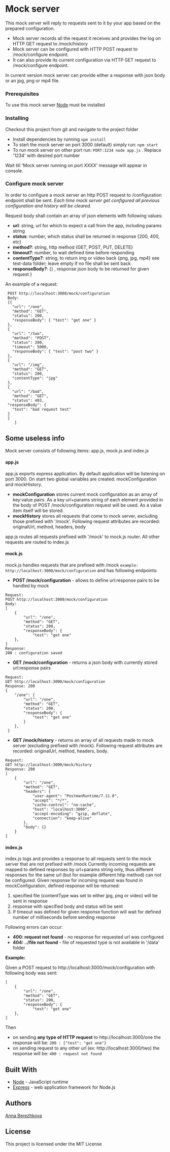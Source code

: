 # Mock server 

This mock server will reply to requests sent to it by your app based on the prepared configuration.

* Mock server records all the request it receives and provides the log on HTTP GET request to /mock/history
* Mock server can be configured with HTTP POST request to /mock/configure endpoint.
* It can also provide its current configuration via HTTP GET request to /mock/configure endpoint.

In current version mock server can provide either a response with json body
or an jpg, png or mp4 file.

### Prerequisites
To use this mock server [Node](https://nodejs.org/en/) must be installed

### Installing
Checkout this project from git and navigate to the project folder
* Install dependencies by running ``` npm install ```
* To start the mock server on port 3000 (default) simply run: ``` npm start ```
* To run mock server on other port run: ``` PORT:1234 node app.js ``` . Replace '1234' with desired port number

Wait till 'Mock server running on port XXXX' message will appear in console.

### Configure mock server

In order to configure a mock server an http POST request to /configuration endpoint shall be sent.
_Each time mock server get configured all previous configuration and history will be cleared._

Request body shall contain an array of json elements with following values:
* **url**: string, url for which to expect a call from the app, including params string
* **status**: number, which status shall be returned in response {200, 400, etc}
* **method?**: string, http method {GET, POST, PUT, DELETE}
* **timeout?**: number, to wait defined time before responding
* **contentType?**: string, to return img or video back {png, jpg, mp4} see test-data folder; leave empty if no file shall be sent back
* **responseBody?**: {} , response json body to be returned for given request }

An example of a request:
```
 POST http://localhost:3000/mock/configuration
 Body: 
 [{
   "url": "/one",
   "method": "GET",
   "status": 200,
   "responseBody": { "test": "get one" }
 },
 {
   "url": "/two",
   "method": "POST",
   "status": 200,
   "timeout": 5000,
   "responseBody": { "test": "post two" }
 },
 {
   "url": "/img",
   "method": "GET",
   "status": 200,
   "contentType": "jpg"
 },
 {
   "url": "/bad",
   "method": "GET",
   "status": 403,
 "responseBody": {
   "test": "bad request test"
 }
 }
 	]
```

## Some useless info

Mock server consists of following items: app.js, mock.js and index.js

#### app.js
app.js exports express application. By default application will be listening on port 3000.
On start two global variables are created: mockConfiguration and mockHistory.
* **mockConfiguration** stores current mock configuration as an array of key:value pairs. 
As a key url+params string of each element provided in the body of POST /mock/configuration request will be used.
As a value item itself will be stored.
* **mockHistory** stores all requests that come to mock server, excluding those prefixed with '/mock'.
Following request attributes are recorded: originalUrl, method, headers, body

app.js routes all requests prefixed with '/mock' to mock.js router.
All other requests are routed to index.js

#### mock.js
mock.js handles requests that are prefixed with /mock ``` example: http://localhost:3000/mock/configuration ``` and 
has following endpoints:
* **POST /mock/configuration** - allows to define url:response pairs to be handled by mock
````
Request: 
POST http://localhost:3000/mock/configuration
Body: 
[
    {
        "url": "/one",
        "method": "GET",
        "status": 200,
        "responseBody": {
            "test": "get one"
    },
] 
Response:
200 : configuration saved
````
* **GET /mock/configuration** - returns a json body with currently stored url:response pairs
````
Request: 
GET http://localhost:3000/mock/configuration
Response: 200
{
    "/one": {
        "url": "/one",
        "method": "GET",
        "status": 200,
        "responseBody": {
            "test": "get one"
        }
    },
 }
````

* **GET /mock/history** - returns an array of all requests made to mock server (excluding prefixed with /mock).
Following request attributes are recorded: originalUrl, method, headers, body.
````
Request: 
GET http://localhost:3000/mock/history
Response: 200
[
    {
        "url": "/one",
        "method": "GET",
        "headers": {
            "user-agent": "PostmanRuntime/7.11.0",
            "accept": "*/*",
            "cache-control": "no-cache",
            "host": "localhost:3000",
            "accept-encoding": "gzip, deflate",
            "connection": "keep-alive"
        },
        "body": {}
    }
]
````

#### index.js
index.js logs and provides a response to all requests sent to the mock server that are not prefixed with /mock
Currently incoming requests are mapped to defined responses by url+params string only,
 thus different responses for the same url (but for example different http method) can not be configured.
Given response for incoming request was found in mockConfiguration, defined response will be returned:
1. specified file (contentType was set to either jpg, png or video) will be sent in response
2. response with specified body and status will be sent
3. If timeout was defined for given response function will wait for defined number of milliseconds before sending response

Following errors can occur:
* **400: request not found** - no response for requested url was configured 
* **404: ../file not found** - file of requested type is not available in '/data' folder

**Example:**

Given a POST request to http://localhost:3000/mock/configuration with following body was sent:
````
[
    {
        "url": "/one",
        "method": "GET",
        "status": 200,
        "responseBody": {
            "test": "get one"
    },
] 
````

Then 
* on sending **any type of HTTP request** to http://localhost:3000/one the response will be: 
```` 200 : {"test": "get one"} ````
* on sending request to any other url (ex: http://localhost:3000/two) the response will be: 
```` 400 : request not found ````

## Built With

* [Node](https://nodejs.org/en/)  - JavaScript runtime
* [Express](https://expressjs.com/) - web application framework for Node.js

## Authors

[Anna Berezhkova](https://www.linkedin.com/in/annaberezhkova/)

## License

This project is licensed under the MIT License
